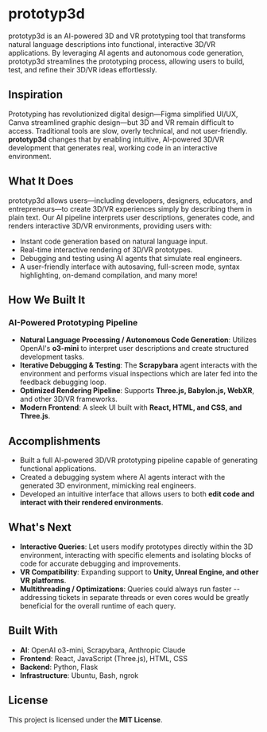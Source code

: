 # prototyp3d

prototyp3d is an AI-powered 3D and VR prototyping tool that transforms natural language descriptions into functional, interactive 3D/VR applications. By leveraging AI agents and autonomous code generation, prototyp3d streamlines the prototyping process, allowing users to build, test, and refine their 3D/VR ideas effortlessly.

## Inspiration
Prototyping has revolutionized digital design—Figma simplified UI/UX, Canva streamlined graphic design—but 3D and VR remain difficult to access. Traditional tools are slow, overly technical, and not user-friendly. **prototyp3d** changes that by enabling intuitive, AI-powered 3D/VR development that generates real, working code in an interactive environment.

## What It Does
prototyp3d allows users—including developers, designers, educators, and entrepreneurs—to create 3D/VR experiences simply by describing them in plain text. Our AI pipeline interprets user descriptions, generates code, and renders interactive 3D/VR environments, providing users with:
- Instant code generation based on natural language input.
- Real-time interactive rendering of 3D/VR prototypes.
- Debugging and testing using AI agents that simulate real engineers.
- A user-friendly interface with autosaving, full-screen mode, syntax highlighting, on-demand compilation, and many more!

## How We Built It
### **AI-Powered Prototyping Pipeline**
- **Natural Language Processing / Autonomous Code Generation**: Utilizes OpenAI's **o3-mini** to interpret user descriptions and create structured development tasks.
- **Iterative Debugging & Testing**: The **Scrapybara** agent interacts with the environment and performs visual inspections which are later fed into the feedback debugging loop.
- **Optimized Rendering Pipeline**: Supports **Three.js, Babylon.js, WebXR**, and other 3D/VR frameworks.
- **Modern Frontend**: A sleek UI built with **React, HTML, and CSS, and Three.js**.

## Accomplishments
- Built a full AI-powered 3D/VR prototyping pipeline capable of generating functional applications.
- Created a debugging system where AI agents interact with the generated 3D environment, mimicking real engineers.
- Developed an intuitive interface that allows users to both **edit code and interact with their rendered environments**.

## What's Next
- **Interactive Queries**: Let users modify prototypes directly within the 3D environment, interacting with specific elements and isolating blocks of code for accurate debugging and improvements.
- **VR Compatibility**: Expanding support to **Unity, Unreal Engine, and other VR platforms**.
- **Multithreading / Optimizations**: Queries could always run faster -- addressing tickets in separate threads or even cores would be greatly beneficial for the overall runtime of each query.

## Built With
- **AI**: OpenAI o3-mini, Scrapybara, Anthropic Claude
- **Frontend**: React, JavaScript (Three.js), HTML, CSS
- **Backend**: Python, Flask
- **Infrastructure**: Ubuntu, Bash, ngrok

## License
This project is licensed under the **MIT License**.
